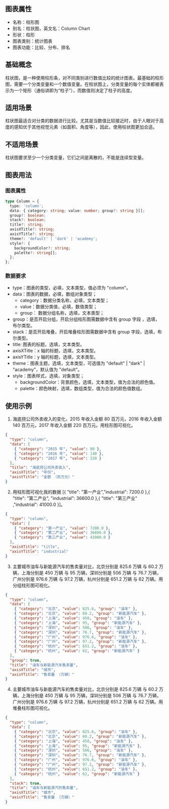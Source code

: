 ## 图表属性

- 名称：柱形图
- 别名：柱状图，英文名：Column Chart
- 形状：柱形
- 图表类别：统计图表
- 图表功能：比较、分布、排名

## 基础概念

柱状图，是一种使用柱形条，对不同类别进行数值比较的统计图表。最基础的柱形图，需要一个分类变量和一个数值变量。在柱状图上，分类变量的每个实体都被表示为一个矩形（通俗讲即为“柱子”），而数值则决定了柱子的高度。

## 适用场景

柱状图最适合对分类的数据进行比较。尤其是当数值比较接近时，由于人眼对于高度的感知优于其他视觉元素（如面积、角度等），因此，使用柱状图更加合适。

## 不适用场景

柱状图要求至少一个分类变量，它们之间是离散的，不能是连续型变量。

## 图表用法

### 图表属性

```typescript
type Column = {
  type: 'column';
  data: { category: string; value: number; group?: string }[];
  group?: boolean;
  stack?: boolean;
  title?: string;
  axisXTitle?: string;
  axisYTitle?: string;
  theme?: 'default' | 'dark' | 'academy';
  style?: {
    backgroundColor?: string;
    palette?: string[];
  };
};
```

### 数据要求

- type：图表的类型，必填，文本类型，值必须为 "column"。
- data：图表的数据，必填，数组对象类型；
  - category：数据分类名称，必填，文本类型；
  - value：数据分类值，必填，数值类型；
  - group： 数据分组名称，选填，文本类型；
- group：是否开启分组，开启分组柱形图需数据中含有 group 字段 ，选填，布尔类型。
- stack：是否开启堆叠，开启堆叠柱形图需数据中含有 group 字段，选填，布尔类型。
- title: 图表的标题，选填，文本类型。
- axisXTitle：x 轴的标题，选填，文本类型。
- axisYTitle：y 轴的标题，选填，文本类型。
- theme：图表主题，选填，文本类型，可选值为 "default" | "dark" | "academy"，默认值为 "default"。
- style：图表样式，选填，对象类型；
  - backgroundColor：背景颜色，选填，文本类型，值为合法的颜色值。
  - palette：颜色映射，选填，数组类型，值为合法的颜色值数组。

## 使用示例

1. 海底捞公司外卖收入的变化，2015 年收入金额 80 百万元，2016 年收入金额 140 百万元，2017 年收入金额 220 百万元。用柱形图可视化。

```json
{
  "type": "column",
  "data": [
    { "category": "2015 年", "value": 80 },
    { "category": "2016 年", "value": 140 },
    { "category": "2017 年", "value": 220 }
  ],
  "title": "海底捞公司外卖收入",
  "axisXTitle": "年份",
  "axisYTitle": "金额 （百万元）"
}
```

2. 用柱形图可视化我的数据 [{ "title": "第一产业","industrial": 7200.0 },{ "title": "第二产业", "industrial": 36600.0 },{ "title": "第三产业" ,"industrial": 41000.0 }]。

```json
{
  "type": "column",
  "data": [
    { "category": "第一产业", "value": 7200.0 },
    { "category": "第二产业", "value": 36600.0 },
    { "category": "第三产业", "value": 41000.0 }
  ],
  "axisXTitle": "title",
  "axisYTitle": "industrial"
}
```

3. 主要城市油车与新能源汽车的售卖量对比，北京分别是 825.6 万辆 与 60.2 万辆，上海分别是 450 万辆 与 95 万辆，深圳分别是 506 万辆 与 76.7 万辆，广州分别是 976.6 万辆 与 97.2 万辆，杭州分别是 651.2 万辆 与 62 万辆。用分组柱形图可视化。

```json
{
  "type": "column",
  "data": [
    { "category": "北京", "value": 825.6, "group": "油车" },
    { "category": "北京", "value": 60.2, "group": "新能源汽车" },
    { "category": "上海", "value": 450, "group": "油车" },
    { "category": "上海", "value": 95, "group": "新能源汽车" },
    { "category": "深圳", "value": 506, "group": "油车" },
    { "category": "深圳", "value": 76.7, "group": "新能源汽车" },
    { "category": "广州", "value": 976.6, "group": "油车" },
    { "category": "广州", "value": 97.2, "group": "新能源汽车" },
    { "category": "杭州", "value": 651.2, "group": "油车" },
    { "category": "杭州", "value": 62, "group": "新能源汽车" }
  ],
  "group": true,
  "title": "油车与新能源汽车售卖量",
  "axisXTitle": "城市",
  "axisYTitle": "售卖量 （万辆）"
}
```

4. 主要城市油车与新能源汽车的售卖量对比，北京分别是 825.6 万辆 与 60.2 万辆，上海分别是 450 万辆 与 95 万辆，深圳分别是 506 万辆 与 76.7 万辆，广州分别是 976.6 万辆 与 97.2 万辆，杭州分别是 651.2 万辆 与 62 万辆。用堆叠柱形图可视化。

```json
{
  "type": "column",
  "data": [
    { "category": "北京", "value": 825.6, "group": "油车" },
    { "category": "北京", "value": 60.2, "group": "新能源汽车" },
    { "category": "上海", "value": 450, "group": "油车" },
    { "category": "上海", "value": 95, "group": "新能源汽车" },
    { "category": "深圳", "value": 506, "group": "油车" },
    { "category": "深圳", "value": 76.7, "group": "新能源汽车" },
    { "category": "广州", "value": 976.6, "group": "油车" },
    { "category": "广州", "value": 97.2, "group": "新能源汽车" },
    { "category": "杭州", "value": 651.2, "group": "油车" },
    { "category": "杭州", "value": 62, "group": "新能源汽车" }
  ],
  "stack": true,
  "title": "油车与新能源汽的售卖量",
  "axisXTitle": "城市",
  "axisYTitle": "售卖量 （万辆）"
}
```
